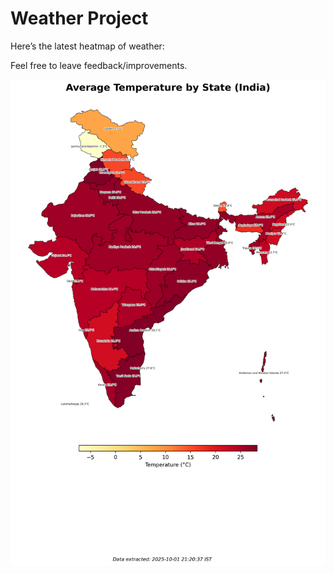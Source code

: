# Weather Project

Here’s the latest heatmap of weather:

Feel free to leave feedback/improvements.

![India Heatmap](docs/assets/india_heatmap.png?v=DD4DCF)

